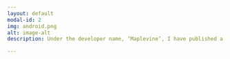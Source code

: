 ```yaml
---
layout: default
modal-id: 2
img: android.png
alt: image-alt
description: Under the developer name, ‘Maplevine’, I have published a number of mobile apps onto the Google Play Store over the past few years. With a large portion of them being games, it includes titles such as ‘Rocket Muffin’, ‘Around and Around’, and ‘Lab Nine’. <a href="https://play.google.com/store/apps/developer?id=Maplevine">Click to view Android developer profile</a>.

---
```

